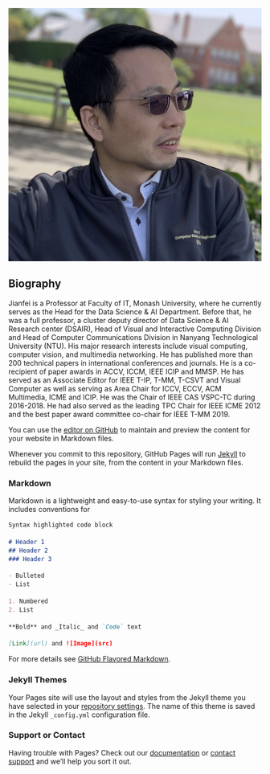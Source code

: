 ![GitHub Logo](cai@vic-512.jpg)

## Biography
Jianfei is a Professor at Faculty of IT, Monash University, where he currently serves as the Head for the Data Science & AI Department. Before that, he was a full professor, a cluster deputy director of Data Science & AI Research center (DSAIR), Head of Visual and Interactive Computing Division and Head of Computer Communications Division in Nanyang Technological University (NTU). His major research interests include visual computing, computer vision, and multimedia networking. He has published more than 200 technical papers in international conferences and journals. He is a co-recipient of paper awards in ACCV, ICCM, IEEE ICIP and MMSP. He has served as an Associate Editor for IEEE T-IP, T-MM, T-CSVT and Visual Computer as well as serving as Area Chair for ICCV, ECCV, ACM Multimedia, ICME and ICIP. He was the Chair of IEEE CAS VSPC-TC during 2016-2018. He had also served as the leading TPC Chair for IEEE ICME 2012 and the best paper award committee co-chair for IEEE T-MM 2019.

You can use the [editor on GitHub](https://github.com/jianfei-cai/jianfei-cai.github.io/edit/master/index.md) to maintain and preview the content for your website in Markdown files.

Whenever you commit to this repository, GitHub Pages will run [Jekyll](https://jekyllrb.com/) to rebuild the pages in your site, from the content in your Markdown files.

### Markdown

Markdown is a lightweight and easy-to-use syntax for styling your writing. It includes conventions for

```markdown
Syntax highlighted code block

# Header 1
## Header 2
### Header 3

- Bulleted
- List

1. Numbered
2. List

**Bold** and _Italic_ and `Code` text

[Link](url) and ![Image](src)
```

For more details see [GitHub Flavored Markdown](https://guides.github.com/features/mastering-markdown/).

### Jekyll Themes

Your Pages site will use the layout and styles from the Jekyll theme you have selected in your [repository settings](https://github.com/jianfei-cai/jianfei-cai.github.io/settings). The name of this theme is saved in the Jekyll `_config.yml` configuration file.

### Support or Contact

Having trouble with Pages? Check out our [documentation](https://help.github.com/categories/github-pages-basics/) or [contact support](https://github.com/contact) and we’ll help you sort it out.
